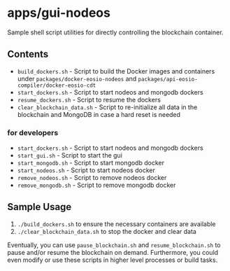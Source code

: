 # apps/gui-nodeos

Sample shell script utilities for directly controlling the blockchain container.

## Contents

* `build_dockers.sh` - Script to build the Docker images and containers under `packages/docker-eosio-nodeos` and `packages/api-eosio-compiler/docker-eosio-cdt`
* `start_dockers.sh` - Script to start nodeos and mongodb dockers
* `resume_dockers.sh` - Script to resume the dockers
* `clear_blockchain_data.sh` - Script to re-initialize all data in the blockchain and MongoDB in case a hard reset is needed


### for developers
* `start_dockers.sh` - Script to start nodeos and mongodb dockers
* `start_gui.sh` - Script to start the gui
* `start_mongodb.sh` - Script to start mongodb docker
* `start_nodeos.sh` - Script to start nodeos docker
* `remove_nodeos.sh` - Script to remove nodeos docker
* `remove_mongodb.sh` - Script to remove mongodb docker


## Sample Usage

1. `./build_dockers.sh` to ensure the necessary containers are available
2. `./clear_blockchain_data.sh` to stop the docker and clear data

Eventually, you can use `pause_blockchain.sh` and `resume_blockchain.sh` to pause and/or resume the blockchain on demand. Furthermore, you could even modify or use these scripts in higher level processes or build tasks.
